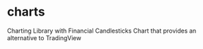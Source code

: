 # charts
Charting Library with Financial Candlesticks Chart that provides an alternative to TradingView

